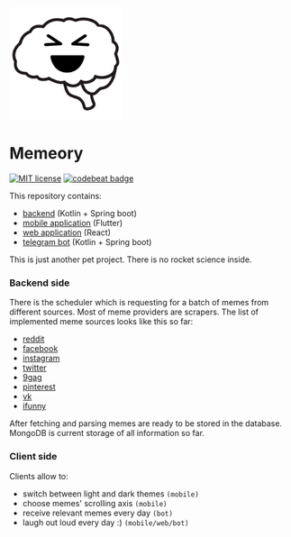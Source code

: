 <a href="https://sokomishalov.github.io/memeory/">
    <img src="./additional/logo/logo.png" width="200" height="200"/>
</a>

# Memeory
[![MIT license](https://img.shields.io/badge/license-MIT-purple.svg)](https://opensource.org/licenses/MIT)
[![codebeat badge](https://codebeat.co/badges/1232b163-6bdf-4f75-951f-9252af33cdaf)](https://codebeat.co/projects/github-com-sokomishalov-memeory-master)

This repository contains:
 - [backend](./backend) (Kotlin + Spring boot) 
 - [mobile application](./mobile-app/memeory) (Flutter)
 - [web application](./web-app) (React) 
 - [telegram bot](./backend/telegram) (Kotlin + Spring boot)

This is just another pet project. There is no rocket science inside.

### Backend side

There is the scheduler which is requesting for a batch of memes
from different sources. Most of meme providers are scrapers.
The list of implemented meme sources looks like this so far:
- [reddit](https://www.reddit.com)
- [facebook](https://www.facebook.com)
- [instagram](https://www.instagram.com)
- [twitter](https://twitter.com)
- [9gag](https://9gag.com)
- [pinterest](https://www.pinterest.com)
- [vk](https://vk.com)
- [ifunny](https://ifunny.co)

After fetching and parsing memes are ready to be stored in the database. 
MongoDB is current storage of all information so far.

### Client side

Clients allow to:
 - switch between light and dark themes `(mobile)`
 - choose memes' scrolling axis `(mobile)`
 - receive relevant memes every day `(bot)`
 - laugh out loud every day :) `(mobile/web/bot)`